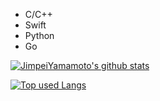 
- C/C++
- Swift
- Python
- Go
<!-- リポジトリステータス -->
[![JimpeiYamamoto's github stats](https://github-readme-stats.vercel.app/api?username=JimpeiYamamoto&hide=contribs&count_private=true&show_icons=true&theme=tokyonight)](https://github.com/JimpeiYamamoto/)

<!-- ソースコード統計 -->
[![Top used Langs](https://github-readme-stats.vercel.app/api/top-langs/?username=JimpeiYamamoto&layout=compact&theme=tokyonight)](https://github.com/JimpeiYamamoto/)
